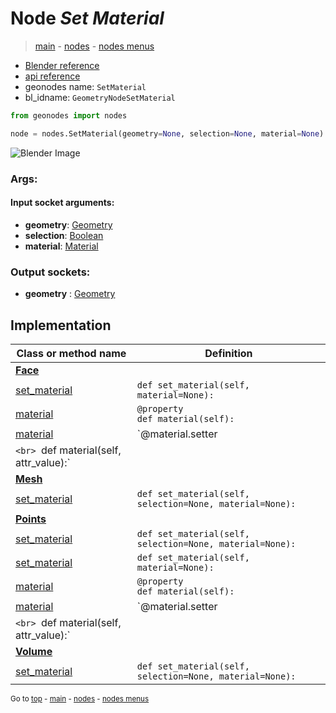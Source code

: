 # Node *Set Material*

> [main](../index.md) - [nodes](nodes.md) - [nodes menus](nodes_menus.md)

- [Blender reference](https://docs.blender.org/manual/en/latest/modeling/geometry_nodes/material/set_material.html)
- [api reference](https://docs.blender.org/api/current/bpy.types.GeometryNodeSetMaterial.html)
- geonodes name: `SetMaterial`
- bl_idname: `GeometryNodeSetMaterial`

```python
from geonodes import nodes

node = nodes.SetMaterial(geometry=None, selection=None, material=None)
```

![Blender Image](https://docs.blender.org/manual/en/latest/_images/node-types_GeometryNodeSetMaterial.webp)

### Args:

#### Input socket arguments:

- **geometry**: [Geometry](Geometry.md)
- **selection**: [Boolean](Boolean.md)
- **material**: [Material](Material.md)

### Output sockets:

- **geometry** : [Geometry](Geometry.md)

## Implementation

| Class or method name | Definition |
|----------------------|------------|
| **[Face](Face.md)** |
| [set_material](Face.md#set_material) | `def set_material(self, material=None):` |
| [material](Face.md#material) | `@property`<br> `def material(self):` |
| [material](Face.md#material) | `@material.setter
`<br> `def material(self, attr_value):` |
| **[Mesh](Mesh.md)** |
| [set_material](Mesh.md#set_material) | `def set_material(self, selection=None, material=None):` |
| **[Points](Points.md)** |
| [set_material](Points.md#set_material) | `def set_material(self, selection=None, material=None):` |
| [set_material](Points.md#set_material) | `def set_material(self, material=None):` |
| [material](Points.md#material) | `@property`<br> `def material(self):` |
| [material](Points.md#material) | `@material.setter
`<br> `def material(self, attr_value):` |
| **[Volume](Volume.md)** |
| [set_material](Volume.md#set_material) | `def set_material(self, selection=None, material=None):` |

<sub>Go to [top](#node-Set-Material) - [main](../index.md) - [nodes](nodes.md) - [nodes menus](nodes_menus.md)</sub>

